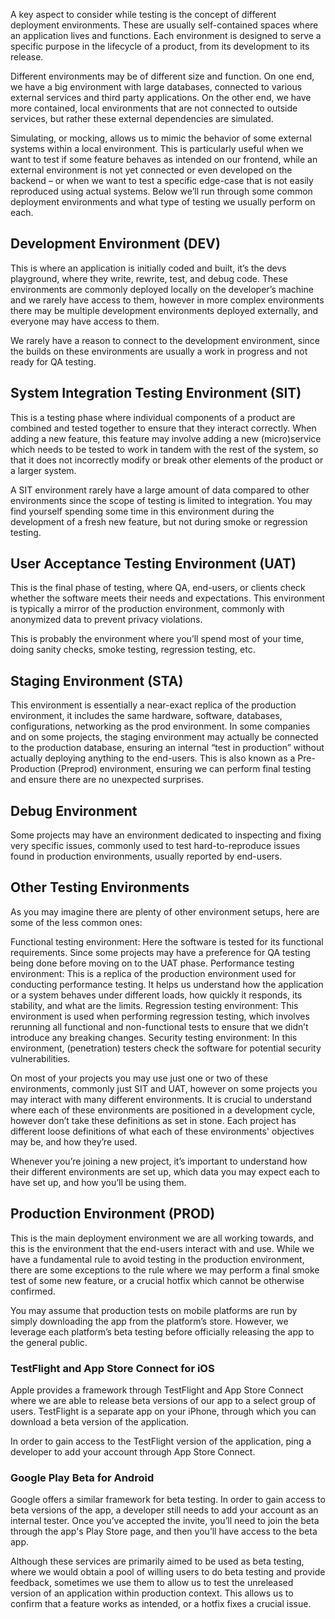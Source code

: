 A key aspect to consider while testing is the concept of different deployment environments. These are usually self-contained spaces where an application lives and functions. Each environment is designed to serve a specific purpose in the lifecycle of a product, from its development to its release.

Different environments may be of different size and function. On one end, we have a big environment with large databases, connected to various external services and third party applications. On the other end, we have more contained, local environments that are not connected to outside services, but rather these external dependencies are simulated.

Simulating, or mocking, allows us to mimic the behavior of some external systems within a local environment. This is particularly useful when we want to test if some feature behaves as intended on our frontend, while an external environment is not yet connected or even developed on the backend – or when we want to test a specific edge-case that is not easily reproduced using actual systems.
Below we’ll run through some common deployment environments and what type of testing we usually perform on each.

## Development Environment (DEV) 

This is where an application is initially coded and built, it’s the devs playground, where they write, rewrite, test, and debug code. These environments are commonly deployed locally on the developer’s machine and we rarely have access to them, however in more complex environments there may be multiple development environments deployed externally, and everyone may have access to them.

We rarely have a reason to connect to the development environment, since the builds on these environments are usually a work in progress and not ready for QA testing.

## System Integration Testing Environment (SIT)

This is a testing phase where individual components of a product are combined and tested together to ensure that they interact correctly. When adding a new feature, this feature may involve adding a new (micro)service which needs to be tested to work in tandem with the rest of the system, so that it does not incorrectly modify or break other elements of the product or a larger system.

A SIT environment rarely have a large amount of data compared to other environments since the scope of testing is limited to integration. You may find yourself spending some time in this environment during the development of a fresh new feature, but not during smoke or regression testing.

## User Acceptance Testing Environment (UAT)

This is the final phase of testing, where QA, end-users, or clients check whether the software meets their needs and expectations. This environment is typically a mirror of the production environment, commonly with anonymized data to prevent privacy violations.

This is probably the environment where you’ll spend most of your time, doing sanity checks, smoke testing, regression testing, etc.

## Staging Environment (STA)

This environment is essentially a near-exact replica of the production environment, it includes the same hardware, software, databases, configurations, networking as the prod environment.
In some companies and on some projects, the staging environment may actually be connected to the production database, ensuring an internal “test in production” without actually deploying anything to the end-users. This is also known as a Pre-Production (Preprod) environment, ensuring we can perform final testing and ensure there are no unexpected surprises.

## Debug Environment

Some projects may have an environment dedicated to inspecting and fixing very specific issues, commonly used to test hard-to-reproduce issues found in production environments, usually reported by end-users.

## Other Testing Environments

As you may imagine there are plenty of other environment setups, here are some of the less common ones:

Functional testing environment: Here the software is tested for its functional requirements. Since some projects may have a preference for QA testing being done before moving on to the UAT phase.
Performance testing environment: This is a replica of the production environment used for conducting performance testing. It helps us understand how the application or a system behaves under different loads, how quickly it responds, its stability, and what are the limits.
Regression testing environment: This environment is used when performing regression testing, which involves rerunning all functional and non-functional tests to ensure that we didn’t introduce any breaking changes.
Security testing environment: In this environment, (penetration) testers check the software for potential security vulnerabilities.

On most of your projects you may use just one or two of these environments, commonly just SIT and UAT, however on some projects you may interact with many different environments. It is crucial to understand where each of these environments are positioned in a development cycle, however don’t take these definitions as set in stone. Each project has different loose definitions of what each of these environments' objectives may be, and how they’re used.

Whenever you’re joining a new project, it’s important to understand how their different environments are set up, which data you may expect each to have set up, and how you’ll be using them.

## Production Environment (PROD)

This is the main deployment environment we are all working towards, and this is the environment that the end-users interact with and use. While we have a fundamental rule to avoid testing in the production environment, there are some exceptions to the rule where we may perform a final smoke test of some new feature, or a crucial hotfix which cannot be otherwise confirmed.

You may assume that production tests on mobile platforms are run by simply downloading the app from the platform’s store. However, we leverage each platform’s beta testing before officially releasing the app to the general public.

### TestFlight and App Store Connect for iOS

Apple provides a framework through TestFlight and App Store Connect where we are able to release beta versions of our app to a select group of users. TestFlight is a separate app on your iPhone, through which you can download a beta version of the application.

In order to gain access to the TestFlight version of the application, ping a developer to add your account through App Store Connect.

### Google Play Beta for Android

Google offers a similar framework for beta testing. In order to gain access to beta versions of the app, a developer still needs to add your account as an internal tester. Once you’ve accepted the invite, you’ll need to join the beta through the app's Play Store page, and then you’ll have access to the beta app.

Although these services are primarily aimed to be used as beta testing, where we would obtain a pool of willing users to do beta testing and provide feedback, sometimes we use them to allow us to test the unreleased version of an application within production context.  This allows us to confirm that a feature works as intended, or a hotfix fixes a crucial issue.